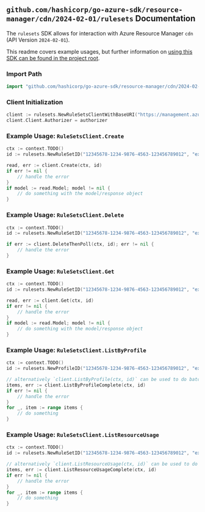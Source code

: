 
## `github.com/hashicorp/go-azure-sdk/resource-manager/cdn/2024-02-01/rulesets` Documentation

The `rulesets` SDK allows for interaction with Azure Resource Manager `cdn` (API Version `2024-02-01`).

This readme covers example usages, but further information on [using this SDK can be found in the project root](https://github.com/hashicorp/go-azure-sdk/tree/main/docs).

### Import Path

```go
import "github.com/hashicorp/go-azure-sdk/resource-manager/cdn/2024-02-01/rulesets"
```


### Client Initialization

```go
client := rulesets.NewRuleSetsClientWithBaseURI("https://management.azure.com")
client.Client.Authorizer = authorizer
```


### Example Usage: `RuleSetsClient.Create`

```go
ctx := context.TODO()
id := rulesets.NewRuleSetID("12345678-1234-9876-4563-123456789012", "example-resource-group", "profileValue", "ruleSetValue")

read, err := client.Create(ctx, id)
if err != nil {
	// handle the error
}
if model := read.Model; model != nil {
	// do something with the model/response object
}
```


### Example Usage: `RuleSetsClient.Delete`

```go
ctx := context.TODO()
id := rulesets.NewRuleSetID("12345678-1234-9876-4563-123456789012", "example-resource-group", "profileValue", "ruleSetValue")

if err := client.DeleteThenPoll(ctx, id); err != nil {
	// handle the error
}
```


### Example Usage: `RuleSetsClient.Get`

```go
ctx := context.TODO()
id := rulesets.NewRuleSetID("12345678-1234-9876-4563-123456789012", "example-resource-group", "profileValue", "ruleSetValue")

read, err := client.Get(ctx, id)
if err != nil {
	// handle the error
}
if model := read.Model; model != nil {
	// do something with the model/response object
}
```


### Example Usage: `RuleSetsClient.ListByProfile`

```go
ctx := context.TODO()
id := rulesets.NewProfileID("12345678-1234-9876-4563-123456789012", "example-resource-group", "profileValue")

// alternatively `client.ListByProfile(ctx, id)` can be used to do batched pagination
items, err := client.ListByProfileComplete(ctx, id)
if err != nil {
	// handle the error
}
for _, item := range items {
	// do something
}
```


### Example Usage: `RuleSetsClient.ListResourceUsage`

```go
ctx := context.TODO()
id := rulesets.NewRuleSetID("12345678-1234-9876-4563-123456789012", "example-resource-group", "profileValue", "ruleSetValue")

// alternatively `client.ListResourceUsage(ctx, id)` can be used to do batched pagination
items, err := client.ListResourceUsageComplete(ctx, id)
if err != nil {
	// handle the error
}
for _, item := range items {
	// do something
}
```
